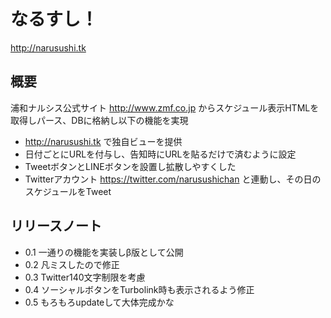 なるすし！
====================

http://narusushi.tk


概要
--------------------

浦和ナルシス公式サイト http://www.zmf.co.jp からスケジュール表示HTMLを取得しパース、DBに格納し以下の機能を実現

- http://narusushi.tk で独自ビューを提供
- 日付ごとにURLを付与し、告知時にURLを貼るだけで済むように設定
- TweetボタンとLINEボタンを設置し拡散しやすくした
- Twitterアカウント https://twitter.com/narusushichan と連動し、その日のスケジュールをTweet



リリースノート
--------------------

- 0.1 一通りの機能を実装しβ版として公開
- 0.2 凡ミスしたので修正
- 0.3 Twitter140文字制限を考慮
- 0.4 ソーシャルボタンをTurbolink時も表示されるよう修正
- 0.5 もろもろupdateして大体完成かな
